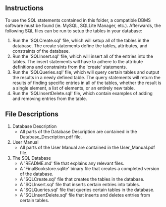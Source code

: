 ## Instructions

To use the SQL statements contained in this folder, a compatible DBMS software must be found (ie. MySQL, SQLLite Manager, etc.). Afterwards, the following SQL files can be run to setup the tables in your database:  

1. Run the 'SQLCreate.sql' file, which will setup all of the tables in the database. The create statements define the tables, attributes, and constraints of the database.  
2. Run the 'SQLInsert.sql' file, which will insert all of the entries into the tables. The insert statements will have to adhere to the attribute definitions and constraints from the 'create' statements.
3. Run the 'SQLQueries.sql' file, which will query certain tables and output the results in a newly defined table. The query statements will return the results of finding specific entries in all of the tables, whether the result is a single element, a list of elements, or an entirely new table.
4. Run the 'SQLInsertDelete.sql' file, which contain examples of adding and removing entries from the table.  

## File Descriptions

1. Database Description
    - All parts of the Database Description are contained in the Database_Description.pdf file.
2. User Manual
    - All parts of the User Manual are contained in the User_Manual.pdf file.
3. The SQL Database
    - A 'README.md' file that explains any relevant files.
    - A 'FinalBookstore.sqlite' binary file that creates a completed version of the database.
    - A 'SQLCreate.sql' file that creates the tables in the database.
    - A 'SQLInsert.sql' file that inserts certain entries into tables.
    - A 'SQLQueries.sql' file that queries certain tables in the database.
    - A 'SQLInsertDelete.sql' file that inserts and deletes entries from certain tables.
